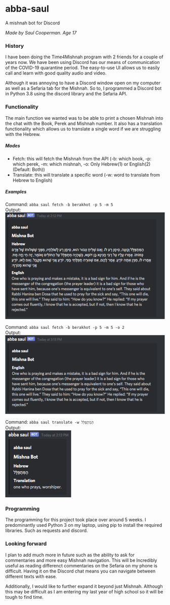 # abba-saul
A mishnah bot for Discord

_Made by Saul Cooperman. Age 17_

### History
I have been doing the Time4Mishnah program with 2 friends for a couple of years now. We have been using Discord has our
means of communication of the COVID-19 quarantine period. The easy-to-use UI allows us to easily call and learn with good quality
audio and video.

Although it was annoying to have a Discord window open on my computer as well as a Sefaria tab for the Mishnah. So to, I
programmed a Discord bot in Python 3.8 using the discord library and the Sefaria API.

### Functionality
The main function we wanted was to be able to print a chosen Mishnah into the chat with the Book, Perek and Mishnah number. It
also has a translation functionality which allows us to translate a single word if we are struggling with the Hebrew.

##### Modes
 * Fetch: this will fetch the Mishnah from the API (-b: which book, -p: which perek, -m: which mishnah, -o: Only Hebrew(1) or English(2) (Default: Both))
 * Translate: this will translate a specific word (-w: word to translate from Hebrew to English)
##### Examples
Command: `abba saul fetch -b berakhot -p 5 -m 5` \
Output: <br>
![alt text](images/abba_saul_output.png)

Command: `abba saul fetch -b berakhot -p 5 -m 5 -o 2` \
Output: <br>
![alt text](images/abba_saul_output_2.png)

Command: `abba saul translate -w הַמִּתְפַּלֵּל` \
Output: <br>
![alt text](images/abba_saul_translate.png)

### Programming
The programming for this project took place over around 5 weeks. I predominantly used Python 3 on my laptop, using pip to install the required libraries. Such as requests and discord.

### Looking forward
I plan to add much more in future such as the ability to ask for commentaries and more easy Mishnah navigation. This will be
Incredibly useful as reading differenct commentaries on the Sefaria on my phone is difficult. Having it on the Discord chat means
you can navigate between different texts with ease.

Additionally, I would like to further expand it beyond just Mishnah. Although this may be difficult as I am entering my last year
of high school so it will be tough to find time.
